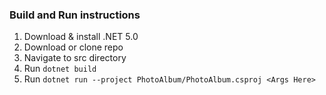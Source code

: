 ### Build and Run instructions

1. Download & install .NET 5.0
2. Download or clone repo
3. Navigate to src directory
4. Run `dotnet build`
5. Run `dotnet run --project PhotoAlbum/PhotoAlbum.csproj <Args Here>`
